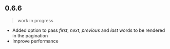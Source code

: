 ## 0.6.6
> work in progress

- Added option to pass _first_, _next_, _previous_ and _last_ words to be
rendered in the pagination
- Improve performance
